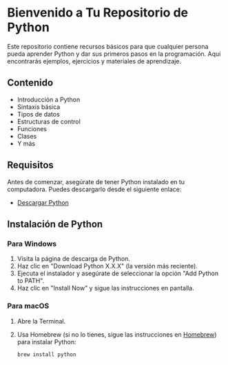 # Bienvenido a Tu Repositorio de Python

Este repositorio contiene recursos básicos para que cualquier persona pueda aprender Python y dar sus primeros pasos en la programación. Aquí encontrarás ejemplos, ejercicios y materiales de aprendizaje.

## Contenido

- Introducción a Python
- Sintaxis básica
- Tipos de datos
- Estructuras de control
- Funciones
- Clases
- Y más

## Requisitos

Antes de comenzar, asegúrate de tener Python instalado en tu computadora. Puedes descargarlo desde el siguiente enlace:

- [Descargar Python](https://www.python.org/downloads/)

## Instalación de Python

### Para Windows

1. Visita la página de descarga de Python.
2. Haz clic en "Download Python X.X.X" (la versión más reciente).
3. Ejecuta el instalador y asegúrate de seleccionar la opción "Add Python to PATH".
4. Haz clic en "Install Now" y sigue las instrucciones en pantalla.

### Para macOS

1. Abre la Terminal.
2. Usa Homebrew (si no lo tienes, sigue las instrucciones en [Homebrew](https://brew.sh/)) para instalar Python:

   ```bash
   brew install python
